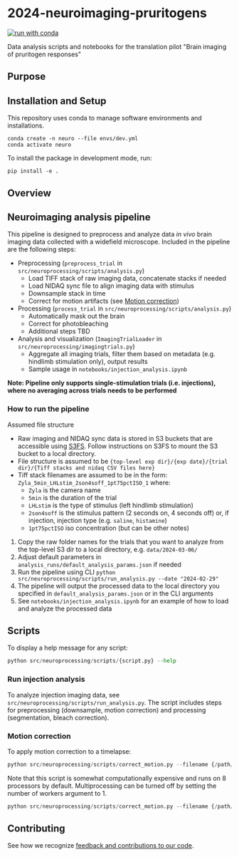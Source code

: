 # 2024-neuroimaging-pruritogens

[![run with conda](http://img.shields.io/badge/run%20with-conda-3EB049?labelColor=000000&logo=anaconda)](https://docs.conda.io/projects/miniconda/en/latest/)


Data analysis scripts and notebooks for the translation pilot "Brain imaging of pruritogen responses"

## Purpose


## Installation and Setup

This repository uses conda to manage software environments and installations.

```{bash}
conda create -n neuro --file envs/dev.yml
conda activate neuro
```

To install the package in development mode, run:

```{bash}
pip install -e .
```



## Overview

## Neuroimaging analysis pipeline

This pipeline is designed to preprocess and analyze data *in vivo* brain imaging data collected with a widefield microscope. Included in the pipeline are the following steps:

* Preprocessing (`preprocess_trial` in `src/neuroprocessing/scripts/analysis.py`)
    * Load TIFF stack of raw imaging data, concatenate stacks if needed
    * Load NIDAQ sync file to align imaging data with stimulus
    * Downsample stack in time
    * Correct for motion artifacts (see [Motion correction](#motion-correction))
* Processing (`process_trial` in `src/neuroprocessing/scripts/analysis.py`)
    * Automatically mask out the brain
    * Correct for photobleaching
    * Additional steps TBD
* Analysis and visualization (`ImagingTrialLoader` in `src/neuroprocessing/imagingtrials.py`)
    * Aggregate all imaging trials, filter them based on metadata (e.g. hindlimb stimulation only), output results
    * Sample usage in `notebooks/injection_analysis.ipynb`

**Note: Pipeline only supports single-stimulation trials (i.e. injections), where no averaging across trials needs to be performed**

### How to run the pipeline
Assumed file structure
* Raw imaging and NIDAQ sync data is stored in S3 buckets that are accessible using [S3FS](https://github.com/s3fs-fuse/s3fs-fuse). Follow instructions on S3FS to mount the S3 bucket to a local directory.
* File structure is assumed to be `{top-level exp dir}/{exp date}/{trial dir}/{Tiff stacks and nidaq CSV files here}`
* Tiff stack filenames are assumed to be in the form: `Zyla_5min_LHLstim_2son4soff_1pt75pctISO_1` where:
    * `Zyla` is the camera name
    * `5min` is the duration of the trial
    * `LHLstim` is the type of stimulus (left hindlimb stimulation)
    * `2son4soff` is the stimulus pattern (2 seconds on, 4 seconds off) or, if injection, injection type (e.g. `saline`, `histamine`)
    * `1pt75pctISO` iso concentration (but can be other notes)

1. Copy the raw folder names for the trials that you want to analyze from the top-level S3 dir to a local directory, e.g. `data/2024-03-06/`
2. Adjust default parameters in `analysis_runs/default_analysis_params.json` if needed
2. Run the pipeline using CLI `python src/neuroprocessing/scripts/run_analysis.py --date "2024-02-29"`
3. The pipeline will output the processed data to the local directory you specified in `default_analysis_params.json` or in the CLI arguments
4. See `notebooks/injection_analysis.ipynb` for an example of how to load and analyze the processed data

## Scripts

To display a help message for any script:
```python
python src/neuroprocessing/scripts/{script.py} --help
```

### Run injection analysis

To analyze injection imaging data, see `src/neuroprocessing/scripts/run_analysis.py`. The script includes steps for preprocessing (downsample, motion correction) and processing (segmentation, bleach correction).

### Motion correction

To apply motion correction to a timelapse:
```python
python src/neuroprocessing/scripts/correct_motion.py --filename {/path/to/timelapse.ome.tif}
```

Note that this script is somewhat computationally expensive and runs on 8 processors by default. Multiprocessing can be turned off by setting the number of workers argument to 1.
```python
python src/neuroprocessing/scripts/correct_motion.py --filename {/path/to/timelapse.ome.tif} --num-workers 1
```


## Contributing

See how we recognize [feedback and contributions to our code](https://github.com/Arcadia-Science/arcadia-software-handbook/blob/main/guides-and-standards/guide-credit-for-contributions.md).
